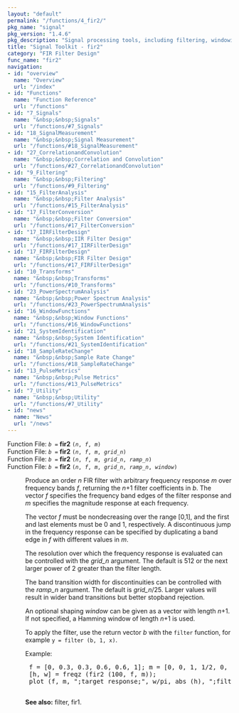 ```yaml
---
layout: "default"
permalink: "/functions/4_fir2/"
pkg_name: "signal"
pkg_version: "1.4.6"
pkg_description: "Signal processing tools, including filtering, windowing and display functions."
title: "Signal Toolkit - fir2"
category: "FIR Filter Design"
func_name: "fir2"
navigation:
- id: "overview"
  name: "Overview"
  url: "/index"
- id: "Functions"
  name: "Function Reference"
  url: "/functions"
- id: "7_Signals"
  name: "&nbsp;&nbsp;Signals"
  url: "/functions/#7_Signals"
- id: "18_SignalMeasurement"
  name: "&nbsp;&nbsp;Signal Measurement"
  url: "/functions/#18_SignalMeasurement"
- id: "27_CorrelationandConvolution"
  name: "&nbsp;&nbsp;Correlation and Convolution"
  url: "/functions/#27_CorrelationandConvolution"
- id: "9_Filtering"
  name: "&nbsp;&nbsp;Filtering"
  url: "/functions/#9_Filtering"
- id: "15_FilterAnalysis"
  name: "&nbsp;&nbsp;Filter Analysis"
  url: "/functions/#15_FilterAnalysis"
- id: "17_FilterConversion"
  name: "&nbsp;&nbsp;Filter Conversion"
  url: "/functions/#17_FilterConversion"
- id: "17_IIRFilterDesign"
  name: "&nbsp;&nbsp;IIR Filter Design"
  url: "/functions/#17_IIRFilterDesign"
- id: "17_FIRFilterDesign"
  name: "&nbsp;&nbsp;FIR Filter Design"
  url: "/functions/#17_FIRFilterDesign"
- id: "10_Transforms"
  name: "&nbsp;&nbsp;Transforms"
  url: "/functions/#10_Transforms"
- id: "23_PowerSpectrumAnalysis"
  name: "&nbsp;&nbsp;Power Spectrum Analysis"
  url: "/functions/#23_PowerSpectrumAnalysis"
- id: "16_WindowFunctions"
  name: "&nbsp;&nbsp;Window Functions"
  url: "/functions/#16_WindowFunctions"
- id: "21_SystemIdentification"
  name: "&nbsp;&nbsp;System Identification"
  url: "/functions/#21_SystemIdentification"
- id: "18_SampleRateChange"
  name: "&nbsp;&nbsp;Sample Rate Change"
  url: "/functions/#18_SampleRateChange"
- id: "13_PulseMetrics"
  name: "&nbsp;&nbsp;Pulse Metrics"
  url: "/functions/#13_PulseMetrics"
- id: "7_Utility"
  name: "&nbsp;&nbsp;Utility"
  url: "/functions/#7_Utility"
- id: "news"
  name: "News"
  url: "/news"
---
```

<dl class="first-deftypefn">
<dt class="deftypefn" id="index-fir2"><span class="category-def">Function File: </span><span><code class="def-type"><var class="var">b</var> =</code> <strong class="def-name">fir2</strong> <code class="def-code-arguments">(<var class="var">n</var>, <var class="var">f</var>, <var class="var">m</var>)</code><a class="copiable-link" href="#index-fir2"></a></span></dt>
<dt class="deftypefnx def-cmd-deftypefn" id="index-fir2-1"><span class="category-def">Function File: </span><span><code class="def-type"><var class="var">b</var> =</code> <strong class="def-name">fir2</strong> <code class="def-code-arguments">(<var class="var">n</var>, <var class="var">f</var>, <var class="var">m</var>, <var class="var">grid_n</var>)</code><a class="copiable-link" href="#index-fir2-1"></a></span></dt>
<dt class="deftypefnx def-cmd-deftypefn" id="index-fir2-2"><span class="category-def">Function File: </span><span><code class="def-type"><var class="var">b</var> =</code> <strong class="def-name">fir2</strong> <code class="def-code-arguments">(<var class="var">n</var>, <var class="var">f</var>, <var class="var">m</var>, <var class="var">grid_n</var>, <var class="var">ramp_n</var>)</code><a class="copiable-link" href="#index-fir2-2"></a></span></dt>
<dt class="deftypefnx def-cmd-deftypefn" id="index-fir2-3"><span class="category-def">Function File: </span><span><code class="def-type"><var class="var">b</var> =</code> <strong class="def-name">fir2</strong> <code class="def-code-arguments">(<var class="var">n</var>, <var class="var">f</var>, <var class="var">m</var>, <var class="var">grid_n</var>, <var class="var">ramp_n</var>, <var class="var">window</var>)</code><a class="copiable-link" href="#index-fir2-3"></a></span></dt>
<dd>
<p>Produce an order <var class="var">n</var> FIR filter with arbitrary frequency response
 <var class="var">m</var> over frequency bands <var class="var">f</var>, returning the <var class="var">n</var>+1 filter
 coefficients in <var class="var">b</var>.  The vector <var class="var">f</var> specifies the frequency band
 edges of the filter response and <var class="var">m</var> specifies the magnitude response
 at each frequency.
</p>
<p>The vector <var class="var">f</var> must be nondecreasing over the range [0,1], and the
 first and last elements must be 0 and 1, respectively.  A discontinuous
 jump in the frequency response can be specified by duplicating a band edge
 in <var class="var">f</var> with different values in <var class="var">m</var>.
</p>
<p>The resolution over which the frequency response is evaluated can be
 controlled with the <var class="var">grid_n</var> argument.  The default is 512 or the
 next larger power of 2 greater than the filter length.
</p>
<p>The band transition width for discontinuities can be controlled with the
 <var class="var">ramp_n</var> argument.  The default is <var class="var">grid_n</var>/25.  Larger values
 will result in wider band transitions but better stopband rejection.
</p>
<p>An optional shaping <var class="var">window</var> can be given as a vector with length
 <var class="var">n</var>+1.  If not specified, a Hamming window of length <var class="var">n</var>+1 is used.
</p>
<p>To apply the filter, use the return vector <var class="var">b</var> with the <code class="code">filter</code>
 function, for example <code class="code">y = filter (b, 1, x)</code>.
</p>
<p>Example:
 </p><div class="example">
<pre class="example-preformatted"> f = [0, 0.3, 0.3, 0.6, 0.6, 1]; m = [0, 0, 1, 1/2, 0, 0];
 [h, w] = freqz (fir2 (100, f, m));
 plot (f, m, &quot;;target response;&quot;, w/pi, abs (h), &quot;;filter response;&quot;);
 </pre></div>

<p><strong class="strong">See also:</strong> filter, fir1.
 </p></dd></dl>